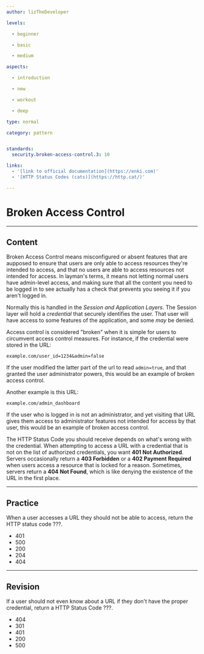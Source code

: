 ```yaml
---
author: lizTheDeveloper

levels:

  - beginner

  - basic

  - medium

aspects:

  - introduction

  - new

  - workout

  - deep

type: normal

category: pattern


standards:
  security.broken-access-control.3: 10

links:
  - '[link to official documentation](https://enki.com)'
  - '[HTTP Status Codes (cats)](https://http.cat/)'

---
```


# Broken Access Control

---
## Content

Broken Access Control means misconfigured or absent features that are aupposed to ensure that users are only able to access resources they're intended to access, and that no users are able to access resources not intended for access. In layman's terms, it means not letting normal users have admin-level access, and making sure that all the content you need to be logged in to see actually has a check that prevents you seeing it if you aren't logged in.

Normally this is handled in the *Session and Application Layers*. The Session layer will hold a *credential* that securely identifies the user. That user will have access to some features of the application, and some _may_ be denied.

Access control is considered "broken" when it is simple for users to circumvent access control measures. For instance, if the credential were stored in the URL:
```
example.com/user_id=1234&admin=false
```
If the user modified the latter part of the url to read `admin=true`, and that granted the user administrator powers, this would be an example of broken access control.

Another example is this URL:
```
example.com/admin_dashboard
```
If the user who is logged in is not an administrator, and yet visiting that URL gives them access to administrator features not intended for access by that user, this would be an example of broken access control.

The HTTP Status Code you should receive depends on what's wrong with the credential. When attempting to access a URL with a credential that is not on the list of authorized credentials, you want **401 Not Authorized**. Servers occasionally return a **403 Forbidden** or a **402 Payment Required** when users access a resource that is locked for a reason. Sometimes, servers return a **404 Not Found**, which is like denying the existence of the URL in the first place.
 
---
## Practice

When a user accesses a URL they should not be able to access, return the HTTP status code ???.

* 401
* 500
* 200
* 204
* 404

---
## Revision

If a user should not even know about a URL if they don't have the proper credential, return a HTTP Status Code ???.

* 404
* 301
* 401
* 200
* 500
